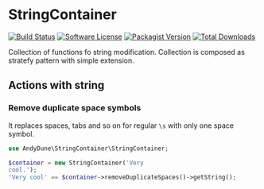# StringContainer

[![Build Status](https://travis-ci.org/AndyDune/StringContainer.svg?branch=master)](https://travis-ci.org/AndyDune/StringContainer)
[![Software License](https://img.shields.io/badge/license-MIT-brightgreen.svg?style=flat-square)](LICENSE)
[![Packagist Version](https://img.shields.io/packagist/v/andydune/string-container.svg?style=flat-square)](https://packagist.org/packages/andydune/string-container)
[![Total Downloads](https://img.shields.io/packagist/dt/andydune/string-container.svg?style=flat-square)](https://packagist.org/packages/andydune/string-container)


Collection of functions fo string modification. Collection is composed as stratefy pattern with simple extension.

## Actions with string

### Remove duplicate space symbols

It replaces spaces, tabs and so on for regular `\s` with only one space symbol.

```php
use AndyDune\StringContainer\StringContainer;

$container = new StringContainer('Very    
cool.');
'Very cool' == $container->removeDuplicateSpaces()->getString();
```